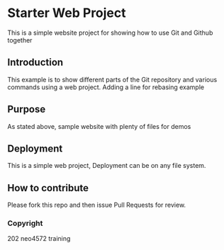 # Starter Web Project

This is a simple website project for showing how to use Git and Github together

## Introduction

This example is to show different parts of the Git repository and various commands using a web project.
Adding a line for rebasing example

## Purpose

As stated above, sample website with plenty of files for demos

## Deployment

This is a simple web project, Deployment can be on any file system.

## How to contribute

Please fork this repo and then issue Pull Requests for review.

### Copyright

202 neo4572 training
